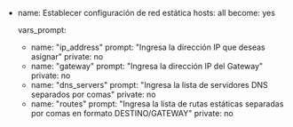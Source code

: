 - name: Establecer configuración de red estática
  hosts: all
  become: yes

  vars_prompt:
    - name: "ip_address"
      prompt: "Ingresa la dirección IP que deseas asignar"
      private: no
    - name: "gateway"
      prompt: "Ingresa la dirección IP del Gateway"
      private: no
    - name: "dns_servers"
      prompt: "Ingresa la lista de servidores DNS separados por comas"
      private: no
    - name: "routes"
      prompt: "Ingresa la lista de rutas estáticas separadas por comas en formato DESTINO/GATEWAY"
      private: no